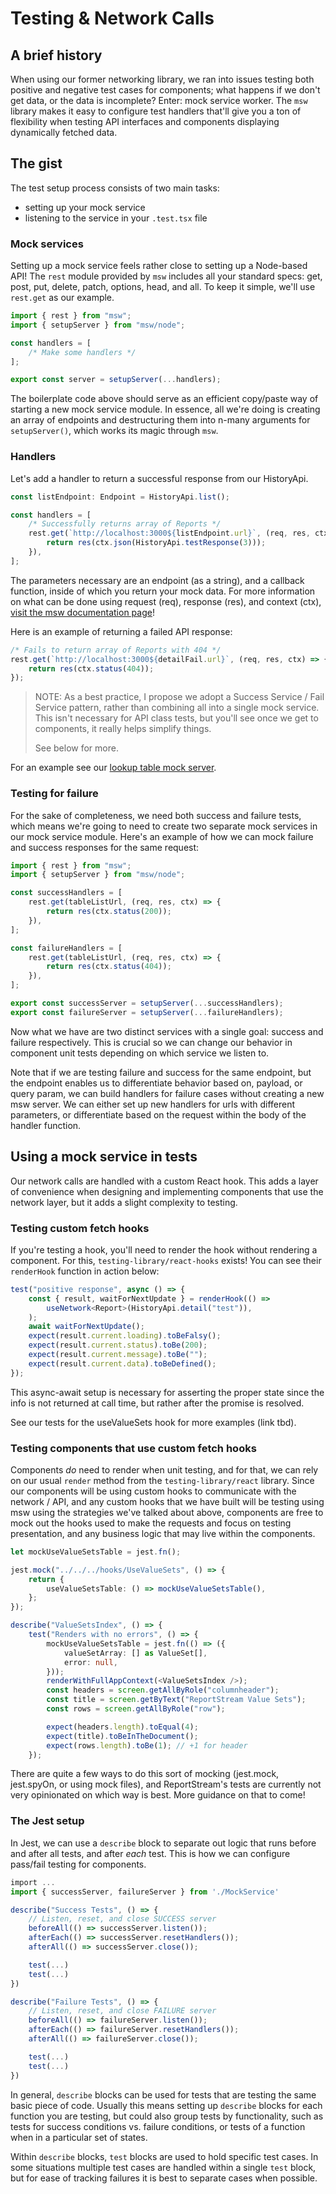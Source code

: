 # Testing & Network Calls

## A brief history

When using our former networking library, we ran into issues testing both positive and negative test cases for components; what happens if we don't get data, or the data is incomplete? Enter: mock service worker. The `msw` library makes it easy to configure test handlers that'll give you a ton of flexibility when testing API interfaces and components displaying dynamically fetched data.

## The gist

The test setup process consists of two main tasks:

-   setting up your mock service
-   listening to the service in your `.test.tsx` file

### Mock services

Setting up a mock service feels rather close to setting up a Node-based API! The `rest` module provided by `msw` includes all your standard specs: get, post, put, delete, patch, options, head, and all. To keep it simple, we'll use `rest.get` as our example.

```typescript
import { rest } from "msw";
import { setupServer } from "msw/node";

const handlers = [
    /* Make some handlers */
];

export const server = setupServer(...handlers);
```

The boilerplate code above should serve as an efficient copy/paste way of starting a new mock service module. In essence, all we're doing is creating an array of endpoints and destructuring them into n-many arguments for `setupServer()`, which works its magic through `msw`.

### Handlers

Let's add a handler to return a successful response from our HistoryApi.

```typescript
const listEndpoint: Endpoint = HistoryApi.list();

const handlers = [
    /* Successfully returns array of Reports */
    rest.get(`http://localhost:3000${listEndpoint.url}`, (req, res, ctx) => {
        return res(ctx.json(HistoryApi.testResponse(3)));
    }),
];
```

The parameters necessary are an endpoint (as a string), and a callback function, inside of which you return your mock data. For more information on what can be done using request (req), response (res), and context (ctx), [visit the msw documentation page](https://mswjs.io/docs/getting-started/mocks)!

Here is an example of returning a failed API response:

```typescript
/* Fails to return array of Reports with 404 */
rest.get(`http://localhost:3000${detailFail.url}`, (req, res, ctx) => {
    return res(ctx.status(404));
});
```

> NOTE: As a best practice, I propose we adopt a Success Service / Fail Service pattern, rather than combining all into a single mock service. This isn't necessary for API class tests, but you'll see once we get to components, it really helps simplify things.
>
> See below for more.

For an example see our [lookup table mock server](https://github.com/CDCgov/prime-reportstream/blob/58599e355ad2a0b357005190c185a8b8497f0b81/frontend-react/src/__mocks__/LookupTableMockServer.ts).

### Testing for failure

For the sake of completeness, we need both success and failure tests, which means we're going to need to create two separate mock services in our mock service module. Here's an example of how we can mock failure and success responses for the same request:

```typescript
import { rest } from "msw";
import { setupServer } from "msw/node";

const successHandlers = [
    rest.get(tableListUrl, (req, res, ctx) => {
        return res(ctx.status(200));
    }),
];

const failureHandlers = [
    rest.get(tableListUrl, (req, res, ctx) => {
        return res(ctx.status(404));
    }),
];

export const successServer = setupServer(...successHandlers);
export const failureServer = setupServer(...failureHandlers);
```

Now what we have are two distinct services with a single goal: success and failure respectively. This is crucial so we can change our behavior in component unit tests depending on which service we listen to.

Note that if we are testing failure and success for the same endpoint, but the endpoint enables us to differentiate behavior based on, payload, or query param, we can build handlers for failure cases without creating a new msw server. We can either set up new handlers for urls with different parameters, or differentiate based on the request within the body of the handler function.

## Using a mock service in tests

Our network calls are handled with a custom React hook. This adds a layer of convenience when designing and implementing components that use the network layer, but it adds a slight complexity to testing.

### Testing custom fetch hooks

If you're testing a hook, you'll need to render the hook without rendering a component. For this, `testing-library/react-hooks` exists! You can see their `renderHook` function in action below:

```typescript
test("positive response", async () => {
    const { result, waitForNextUpdate } = renderHook(() =>
        useNetwork<Report>(HistoryApi.detail("test")),
    );
    await waitForNextUpdate();
    expect(result.current.loading).toBeFalsy();
    expect(result.current.status).toBe(200);
    expect(result.current.message).toBe("");
    expect(result.current.data).toBeDefined();
});
```

This async-await setup is necessary for asserting the proper state since the info is not returned at call time, but rather after the promise is resolved.

See our tests for the useValueSets hook for more examples (link tbd).

### Testing components that use custom fetch hooks

Components _do_ need to render when unit testing, and for that, we can rely on our usual `render` method from the `testing-library/react` library. Since our components will be using custom hooks to communicate with the network / API, and any custom hooks that we have built will be testing using msw using the strategies we've talked about above, components are free to mock out the hooks used to make the requests and focus on testing presentation, and any business logic that may live within the components.

```typescript
let mockUseValueSetsTable = jest.fn();

jest.mock("../../../hooks/UseValueSets", () => {
    return {
        useValueSetsTable: () => mockUseValueSetsTable(),
    };
});

describe("ValueSetsIndex", () => {
    test("Renders with no errors", () => {
        mockUseValueSetsTable = jest.fn(() => ({
            valueSetArray: [] as ValueSet[],
            error: null,
        }));
        renderWithFullAppContext(<ValueSetsIndex />);
        const headers = screen.getAllByRole("columnheader");
        const title = screen.getByText("ReportStream Value Sets");
        const rows = screen.getAllByRole("row");

        expect(headers.length).toEqual(4);
        expect(title).toBeInTheDocument();
        expect(rows.length).toBe(1); // +1 for header
    });

```

There are quite a few ways to do this sort of mocking (jest.mock, jest.spyOn, or using mock files), and ReportStream's tests are currently not very opinionated on which way is best. More guidance on that to come!

### The Jest setup

In Jest, we can use a `describe` block to separate out logic that runs before and after all tests, and after _each_ test. This is how we can configure pass/fail testing for components.

```typescript
import ...
import { successServer, failureServer } from './MockService'

describe("Success Tests", () => {
    // Listen, reset, and close SUCCESS server
    beforeAll(() => successServer.listen());
    afterEach(() => successServer.resetHandlers());
    afterAll(() => successServer.close());

    test(...)
    test(...)
})

describe("Failure Tests", () => {
    // Listen, reset, and close FAILURE server
    beforeAll(() => failureServer.listen());
    afterEach(() => failureServer.resetHandlers());
    afterAll(() => failureServer.close());

    test(...)
    test(...)
})
```

In general, `describe` blocks can be used for tests that are testing the same basic piece of code. Usually this means setting up `describe` blocks for each function you are testing, but could also group tests by functionality, such as tests for success conditions vs. failure conditions, or tests of a function when in a particular set of states.

Within `describe` blocks, `test` blocks are used to hold specific test cases. In some situations multiple test cases are handled within a single `test` block, but for ease of tracking failures it is best to separate cases when possible.
